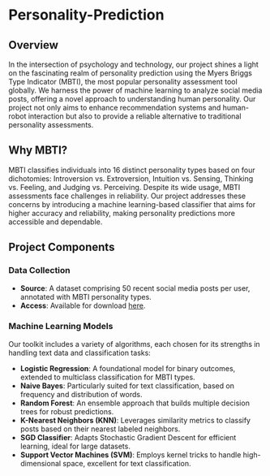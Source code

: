 # Personality-Prediction

## Overview

In the intersection of psychology and technology, our project shines a light on the fascinating realm of personality prediction using the Myers Briggs Type Indicator (MBTI), the most popular personality assessment tool globally. We harness the power of machine learning to analyze social media posts, offering a novel approach to understanding human personality. Our project not only aims to enhance recommendation systems and human-robot interaction but also to provide a reliable alternative to traditional personality assessments.

## Why MBTI?

MBTI classifies individuals into 16 distinct personality types based on four dichotomies: Introversion vs. Extroversion, Intuition vs. Sensing, Thinking vs. Feeling, and Judging vs. Perceiving. Despite its wide usage, MBTI assessments face challenges in reliability. Our project addresses these concerns by introducing a machine learning-based classifier that aims for higher accuracy and reliability, making personality predictions more accessible and dependable.

## Project Components

### Data Collection

- **Source**: A dataset comprising 50 recent social media posts per user, annotated with MBTI personality types.
- **Access**: Available for download [here](https://www.kaggle.com/datasets/datasnaek/mbti-type?resource=download).

### Machine Learning Models

Our toolkit includes a variety of algorithms, each chosen for its strengths in handling text data and classification tasks:

- **Logistic Regression**: A foundational model for binary outcomes, extended to multiclass classification for MBTI types.
- **Naive Bayes**: Particularly suited for text classification, based on frequency and distribution of words.
- **Random Forest**: An ensemble approach that builds multiple decision trees for robust predictions.
- **K-Nearest Neighbors (KNN)**: Leverages similarity metrics to classify posts based on their nearest labeled neighbors.
- **SGD Classifier**: Adapts Stochastic Gradient Descent for efficient learning, ideal for large datasets.
- **Support Vector Machines (SVM)**: Employs kernel tricks to handle high-dimensional space, excellent for text classification.



